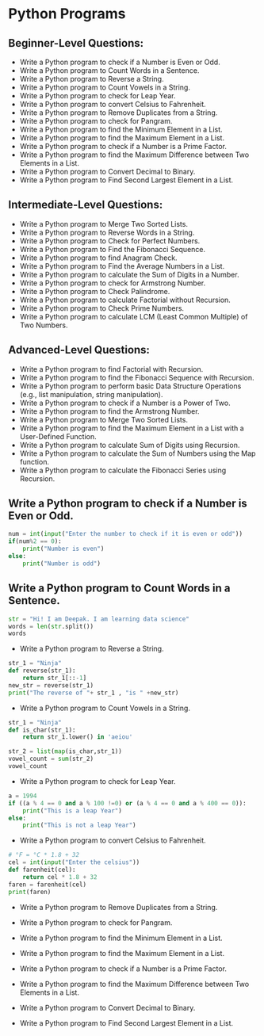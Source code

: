 # Python Programs

## Beginner-Level Questions:
- Write a Python program to check if a Number is Even or Odd.
- Write a Python program to Count Words in a Sentence.
- Write a Python program to Reverse a String.
- Write a Python program to Count Vowels in a String.
- Write a Python program to check for Leap Year.
- Write a Python program to convert Celsius to Fahrenheit.
- Write a Python program to Remove Duplicates from a String.
- Write a Python program to check for Pangram.
- Write a Python program to find the Minimum Element in a List.
- Write a Python program to find the Maximum Element in a List.
- Write a Python program to check if a Number is a Prime Factor.
- Write a Python program to find the Maximum Difference between Two Elements in a List.
- Write a Python program to Convert Decimal to Binary.
- Write a Python program to Find Second Largest Element in a List.
## Intermediate-Level Questions:
- Write a Python program to Merge Two Sorted Lists.
- Write a Python program to Reverse Words in a String.
- Write a Python program to Check for Perfect Numbers.
- Write a Python program to Find the Fibonacci Sequence.
- Write a Python program to find Anagram Check.
- Write a Python program to Find the Average Numbers in a List.
- Write a Python program to calculate the Sum of Digits in a Number.
- Write a Python program to check for Armstrong Number.
- Write a Python program to Check Palindrome.
- Write a Python program to calculate Factorial without Recursion.
- Write a Python program to Check Prime Numbers.
- Write a Python program to calculate LCM (Least Common Multiple) of Two Numbers.
## Advanced-Level Questions:
- Write a Python program to find Factorial with Recursion.
- Write a Python program to find the Fibonacci Sequence with Recursion.
- Write a Python program to perform basic Data Structure Operations (e.g., list manipulation, string manipulation).
- Write a Python program to check if a Number is a Power of Two.
- Write a Python program to find the Armstrong Number.
- Write a Python program to Merge Two Sorted Lists.
- Write a Python program to find the Maximum Element in a List with a User-Defined Function.
- Write a Python program to calculate Sum of Digits using Recursion.
- Write a Python program to calculate the Sum of Numbers using the Map function.
- Write a Python program to calculate the Fibonacci Series using Recursion.

## Write a Python program to check if a Number is Even or Odd.
```python
num = int(input("Enter the number to check if it is even or odd"))
if(num%2 == 0):
    print("Number is even")
else:
    print("Number is odd")
```

## Write a Python program to Count Words in a Sentence.

```python
str = "Hi! I am Deepak. I am learning data science"
words = len(str.split())
words
```

- Write a Python program to Reverse a String.
```python
str_1 = "Ninja"
def reverse(str_1):
    return str_1[::-1]
new_str = reverse(str_1)
print("The reverse of "+ str_1 , "is " +new_str)
```

- Write a Python program to Count Vowels in a String.
```python
str_1 = "Ninja"
def is_char(str_1):
    return str_1.lower() in 'aeiou'

str_2 = list(map(is_char,str_1))
vowel_count = sum(str_2)
vowel_count
```
  
- Write a Python program to check for Leap Year.
```python
a = 1994
if ((a % 4 == 0 and a % 100 !=0) or (a % 4 == 0 and a % 400 == 0)):
    print("This is a leap Year")
else:
    print("This is not a leap Year")
```
  
- Write a Python program to convert Celsius to Fahrenheit.
```python
# °F = °C * 1.8 + 32
cel = int(input("Enter the celsius"))
def farenheit(cel):
    return cel * 1.8 + 32
faren = farenheit(cel)
print(faren)
```

- Write a Python program to Remove Duplicates from a String.
 
- Write a Python program to check for Pangram.
- Write a Python program to find the Minimum Element in a List.
- Write a Python program to find the Maximum Element in a List.
- Write a Python program to check if a Number is a Prime Factor.
- Write a Python program to find the Maximum Difference between Two Elements in a List.
- Write a Python program to Convert Decimal to Binary.
- Write a Python program to Find Second Largest Element in a List.



















